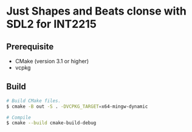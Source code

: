# Just Shapes and Beats clonse with SDL2 for INT2215

## Prerequisite

- CMake (version 3.1 or higher)
- vcpkg

## Build

```sh
# Build CMake files.
$ cmake -B out -S . -DVCPKG_TARGET=x64-mingw-dynamic

# Compile
$ cmake --build cmake-build-debug
```

